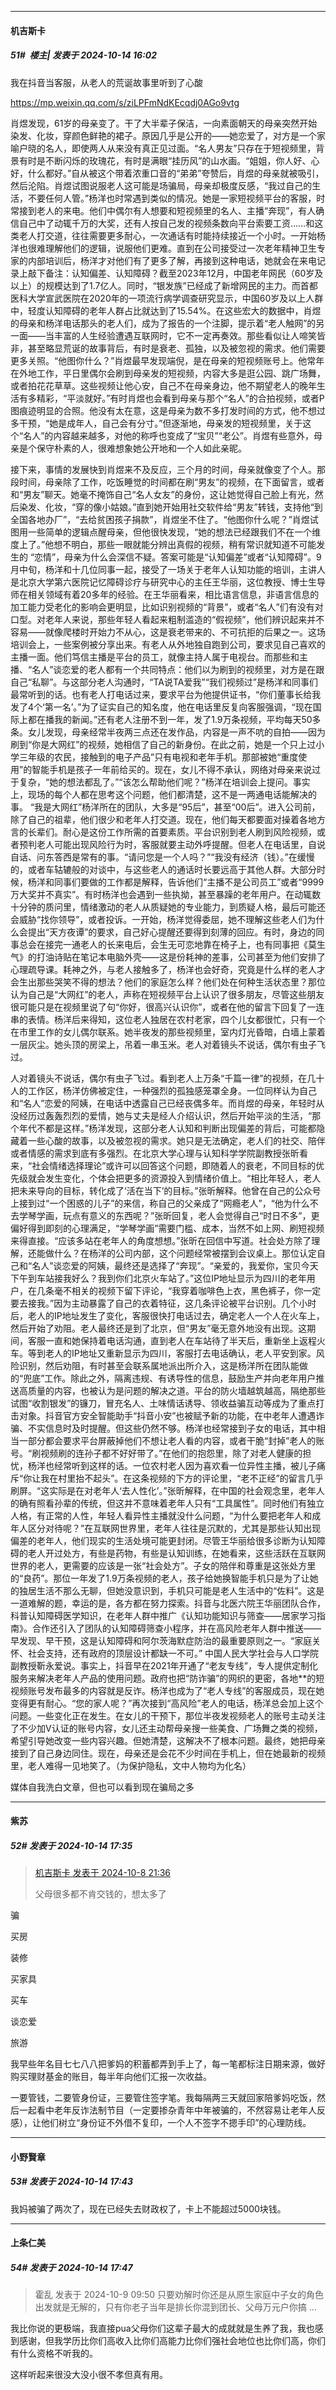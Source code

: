 ﻿
*****

####  机吉斯卡  
##### 51#         楼主| 发表于 2024-10-14 16:02

我在抖音当客服，从老人的荒诞故事里听到了心酸

https://mp.weixin.qq.com/s/ziLPFmNdKEcqdj0AGo9vtg

肖煜发现，61岁的母亲变了。干了大半辈子保洁，一向素面朝天的母亲突然开始染发、化妆，穿颜色鲜艳的裙子。原因几乎是公开的——她恋爱了，对方是一个家喻户晓的名人，即使两人从来没有真正见过面。“名人男友”只存在于短视频里，背景有时是不断闪烁的玫瑰花，有时是满眼“挂历风”的山水画。“姐姐，你人好、心好，什么都好。”自从被这个带着浓重口音的“弟弟”夸赞后，肖煜的母亲就被吸引，然后沦陷。肖煜试图说服老人这可能是场骗局，母亲却极度反感，“我过自己的生活，不要任何人管。”杨洋也时常遇到类似的情况。她是一家短视频平台的客服，时常接到老人的来电。他们中偶尔有人想要和短视频里的名人、主播“奔现”，有人确信自己中了动辄千万的大奖，还有人按自己发的视频条数向平台索要工资……和这类老人打交道，往往需要更多耐心，一次通话有时能持续接近一个小时。一开始杨洋也很难理解他们的逻辑，说服他们更难。直到在公司接受过一次老年精神卫生专家的内部培训后，杨洋才对他们有了更多了解，再接到这种电话，她就会在来电记录上敲下备注：认知偏差、认知障碍？截至2023年12月，中国老年网民（60岁及以上）的规模达到了1.7亿人。同时，“银发族”已经成了新增网民的主力。而首都医科大学宣武医院在2020年的一项流行病学调查研究显示，中国60岁及以上人群中，轻度认知障碍的老年人群占比就达到了15.54%。在这些宏大的数据中，肖煜的母亲和杨洋电话那头的老人们，成为了报告的一个注脚，提示着“老人触网”的另一面——当丰富的人生经验遭遇互联网时，它不一定再奏效。那些看似让人啼笑皆非，甚至略显荒诞的故事背后，有时是衰老、孤独，以及被忽视的需求。他们需要更多关照。“他图你什么？”肖煜最早发现端倪，是在母亲的短视频账号上。他常年在外地工作，平日里偶尔会刷到母亲发的短视频，内容大多是逛公园、跳广场舞，或者拍花花草草。这些视频让他心安，自己不在母亲身边，他不期望老人的晚年生活有多精彩，“平淡就好。”有时肖煜也会看到母亲与那个“名人”的合拍视频，或者P图痕迹明显的合照。他没有太在意，这是母亲为数不多打发时间的方式，他不想过多干预，“她是成年人，自己会有分寸。”但逐渐地，母亲发的短视频里，关于这个“名人”的内容越来越多，对他的称呼也变成了“宝贝”“老公”。肖煜有些意外，母亲是个保守朴素的人，很难想象她公开地和一个人如此亲昵。

接下来，事情的发展快到肖煜来不及反应，三个月的时间，母亲就像变了个人。那段时间，母亲除了工作，吃饭睡觉的时间都在刷“男友”的视频，在下面留言，或者和“男友”聊天。她毫不掩饰自己“名人女友”的身份，这让她觉得自己脸上有光，然后染发、化妆，“穿的像小姑娘。”直到她开始用社交软件给“男友”转钱，支持他“到全国各地办厂”，“去给贫困孩子捐款”，肖煜坐不住了。“他图你什么呢？”肖煜试图用一些简单的逻辑点醒母亲，但他很快发现，“她的想法已经跟我们不在一个维度上了。”他想不明白，那些一眼就能分辨出真假的视频，稍有常识就知道不可能发生的 “恋情”，母亲为什么会深信不疑。答案可能是“认知偏差”或者“认知障碍”。9月中旬，杨洋和十几位同事一起，接受了一场关于老年人认知功能的培训，主讲人是北京大学第六医院记忆障碍诊疗与研究中心的主任王华丽，这位教授、博士生导师在相关领域有着20多年的经验。在王华丽看来，相比语言信息，非语言信息的加工能力受老化的影响会更明显，比如识别视频的“背景”，或者“名人”们有没有对口型。对老年人来说，那些年轻人看起来粗制滥造的“假视频”，他们辨识起来并不容易——就像爬楼时开始力不从心，这是衰老带来的、不可抗拒的后果之一。这场培训会上，一些案例被分享出来。有老人从外地独自跑到公司，要求见自己喜欢的主播一面。他们笃信主播是平台的员工，就像主持人属于电视台。而那些和主播、“名人”谈恋爱的老人都有一个共同特点：他们以为刷到的视频里，对方是在跟自己“私聊”。与这部分老人沟通时，“TA说TA爱我”“我们视频过”是杨洋和同事们最常听到的话。也有老人打电话过来，要求平台为他提供证书，“你们董事长给我发了4个‘第一名’。”为了证实自己的知名度，他在电话里反复向客服强调，“现在国际上都在播我的新闻。”还有老人注册不到一年，发了1.9万条视频，平均每天50多条。女儿发现，母亲经常半夜两三点还在发作品，内容是一声不吭的自拍——因为刷到“你是大网红”的视频，她相信了自己的新身份。在此之前，她是一个只上过小学三年级的农民，接触到的电子产品”只有电视和老年手机。那部被她“重度使用”的智能手机是孩子一年前给买的。现在，女儿不得不承认，网络对母亲来说过于复杂，“她的想法都乱了。”“该怎么帮助他们呢？”杨洋在培训会上提问。事实上，现场的每个人都在思考这个问题，他们都清楚，这不是一两通电话能解决的事。 “我是大网红”杨洋所在的团队，大多是“95后”，甚至“00后”。进入公司前，除了自己的祖辈，他们很少和老年人打交道。现在，他们每天都要面对操着各地方言的长辈们。耐心是这份工作所需的首要素质。平台识别到老人刷到风险视频，或者预判老人可能出现风险行为时，客服就要主动外呼提醒。但老人在电话里，自说自话、问东答西是常有的事。“请问您是一个人吗？”“我没有经济（钱）。”在缓慢的，或者车轱辘般的对谈中，与这些老人的通话时长要远高于其他人群。大部分时候，杨洋和同事们要做的工作都是解释，告诉他们“主播不是公司员工”或者“9999万大奖并不真实”。有时杨洋也会遇到一些执拗，甚至暴躁的老年用户。在动辄数十分钟的质问里，情绪激动的老人从质疑她的专业能力，到质疑人格，最后可能还会威胁“找你领导”，或者投诉。一开始，杨洋觉得委屈，她不理解这些老人们为什么会提出“天方夜谭”的要求，自己好心提醒还要得到刻薄的回应。有时，身边的同事总会在接完一通老人的长来电后，会生无可恋地靠在椅子上，也有同事把《莫生气》的打油诗贴在笔记本电脑外壳——这是份耗神的差事，公司甚至为他们安排了心理疏导课。耗神之外，与老人接触多了，杨洋也会好奇，究竟是什么样的老人才会生出那些哭笑不得的想法？他们的家庭怎么样？他们处在何种生活状态里？那位认为自己是“大网红”的老人，声称在短视频平台上认识了很多朋友，尽管这些朋友很可能只是在视频里说了句“你好，很高兴认识你”，或者在他的留言下回复了一连串的表情。杨洋后来得知，这位老人独居在农村老家，四个儿女都很忙，只有一个在市里工作的女儿偶尔联系。她半夜发的那些视频里，室内灯光昏暗，白墙上蒙着一层灰尘。她头顶的房梁上，吊着一串玉米。老人对着镜头不说话，偶尔有虫子飞过。

人对着镜头不说话，偶尔有虫子飞过。看到老人上万条“千篇一律”的视频，在几十人的工作区，杨洋仿佛被定住，一种强烈的孤独感笼罩全身。一位同样认为自己和“名人”恋爱的阿姨，在电话中透露自己已经丧偶多年。而肖煜的母亲，年轻时从没经历过轰轰烈烈的爱情，她与丈夫是经人介绍认识，然后开始平淡的生活，“那个年代不都是这样。”杨洋发现，这部分老人认知和判断出现偏差的背后，可能都隐藏着一些心酸的故事，以及被忽视的需求。她只是无法确定，老人们的社交、陪伴或者情感的需求到底有多强烈。在北京大学心理与认知科学学院副教授张昕看来，“社会情绪选择理论”或许可以回答这个问题，即随着人的衰老，不同目标的优先级就会发生变化，个体会把更多的资源投入到情绪价值上。“相比年轻人，老人把未来导向的目标，转化成了‘活在当下’的目标。”张昕解释。他曾在自己的公众号上接到过“一个困惑的儿子”的来信，称自己的父亲成了“网瘾老人”，“他为什么不去学琴学画，玩点有意义的东西呢？”张昕回复，老人会觉得自己“时日不多”，更偏好得到即刻的心理满足，“学琴学画”需要门槛、成本，当然不如上网、刷短视频来得直接。“应该多站在老年人的角度想想。”张昕在回信中写道。社会处方除了理解，还能做什么？在杨洋的公司内部，这个问题经常被摆到会议桌上。那位认定自己和“名人”谈恋爱的阿姨，最终还是选择了“奔现”。“亲爱的，我爱你，宝贝今天下午到车站接我好么？我到你们北京火车站了。”这位IP地址显示为四川的老年用户，在几条毫不相关的视频下留下评论，“我穿着咖啡色上衣，黑色裤子，你一定要去接我。”因为主动暴露了自己的衣着特征，这几条评论被平台识别。几个小时后，老人的IP地址发生了变化，客服很快打电话过去，确定老人一个人在火车上，然后开始了劝阻。老人最终还是到了北京，但“男友”毫无意外地没有出现。这期间，客服一直和她保持着电话沟通，直到老人在车站待了半天后，重新坐上返程火车。等到老人的IP地址又重新显示为四川，客服打去电话确认，老人平安到家。风险识别，然后劝阻，有时甚至会联系属地派出所介入，这是杨洋所在团队能做的“兜底”工作。除此之外，隔离违规、有诱导性的信息，鼓励生产并向老年用户推送高质量的内容，也被认为是问题的解决之道。平台的防火墙越筑越高，隔绝那些试图“收割银发”的镰刀，冒充名人、土味情话诱导、领收益骗互动等成为了重点打击对象。抖音官方安全智能助手“抖音小安”也被赋予新的功能，在中老年人遭遇诈骗、不实信息时及时提醒。但这些仍然不够。杨洋也经常接到子女的电话，其中相当一部分都会要求平台屏蔽掉他们不想让老人看的内容，或者干脆“封掉”老人的账号。“刷视频刷的连孙子都不好好带了。”在他们的抱怨里，除了对老人健康的担忧，杨洋也经常听到这样的话。一位农村老人因为喜欢看一位异性主播，被儿子痛斥“你让我在村里抬不起头”。在这条视频的下方的评论里，“老不正经”的留言几乎刷屏。“这实际是在对老年人‘去人性化’。”张昕解释，在中国的社会观念里，老年人的确有照看孙辈的传统，但这并不意味着老年人只有“工具属性”。同时他们有独立人格，有正常的人性，年轻人看异性主播就没什么问题，“为什么要把老年人和成年人区分对待呢？”在互联网世界里，老年人往往是沉默的，尤其是那些认知出现偏差的老年人，他们现实的生活处境可能更封闭。尽管王华丽给很多诊断为认知障碍的老人开过处方，有些是药物，有些是认知训练，在她看来，这些活跃在互联网世界的老人，更需要的应该是一张“社会处方”。子女的陪伴和尊重是这张处方里的“良药”。那位一年发了1.9万条视频的老人，孩子给她换智能手机只是为了让她的独居生活不那么无聊，但她没意识到，手机只可能是老人生活中的“佐料”。这是一道难解的题，幸运的是，各方都在努力探索。抖音与北医六院王华丽团队合作，科普认知障碍医学知识，在老年人群中推广《认知功能知识与筛查——居家学习指南》。合作还引入了团队的认知障碍筛查小程序，并在高风险老年人群中推送——早发现、早干预，这是认知障碍和阿尔茨海默症防治的最重要原则之一。“家庭关怀、社会支持，还有政府的顶层设计都缺一不可。” 中国人民大学社会与人口学院副教授靳永爱说。事实上，抖音早在2021年开通了“老友专线”，专人提供定制化服务来解决老年人产品的使用问题。政府也把“防诈骗”的网织的更密，各地**的短视频账号发布最多的内容就是反诈。杨洋也成为了“老人专线”的客服成员，现在她变得更有耐心。“您的家人呢？”再次接到“高风险”老人的电话，杨洋总会加上这个问题。一些变化正在发生。在女儿的干预下，那位半夜发视频老人的账号主动关注了不少加V认证的账号内容，女儿还主动帮母亲搜一些美食、广场舞之类的视频，希望引导她改变一些内容兴趣。但她清楚，这解决不了根本问题。最终，她把母亲接到了自己身边同住。现在，母亲还是会花不少时间在手机上，但在她最新的视频里，老人难得一见地笑了。（为保护隐私，文中人物均为化名）

媒体自我洗白文章，但也可以看到现在骗局之多


*****

####  紫苏  
##### 52#       发表于 2024-10-14 17:35

<blockquote><a href="httphttps://bbs.saraba1st.com/2b/forum.php?mod=redirect&amp;goto=findpost&amp;pid=66402763&amp;ptid=2202356" target="_blank">机吉斯卡 发表于 2024-10-8 21:36</a>

父母很多都不肯交钱的，想太多了</blockquote>
骗

买房

装修

买家具

买车

谈恋爱

旅游

我早些年名目七七八八把爹妈的积蓄都弄到手上了，每一笔都标注日期来源，做好购买理财基金的账目，每半年向他们汇报一次收益。

一要管钱，二要管身份证，三要管住签字笔。我每隔两三天就回家陪爹妈吃饭，然后一起看中老年反诈法制节目（一定要掺杂青年中年被骗的，不然容易让老年人反感），让他们树立“身份证不外借不复印，一个人不签字不摁手印”的心理防线。


*****

####  小野賢章  
##### 53#       发表于 2024-10-14 17:43

我妈被骗了两次了，现在已经失去财政权了，卡上不能超过5000块钱。

*****

####  上条仁美  
##### 54#       发表于 2024-10-14 17:47

<blockquote>霍乱 发表于 2024-10-9 09:50
只要劝解时你还是从原生家庭中子女的角色出发就是无解的，只有你老子当年是排长你混到团长、父母万元户你搞 ...</blockquote>
我比你说的更极端，我直接pua父母你们这辈子最大的成就就是生养了我，我也感到感谢，但我学历比你们高收入比你们高能力比你们强社会地位也比你们高，你们有什么资格不听我的。

这样听起来很没大没小很不孝但真有用。


